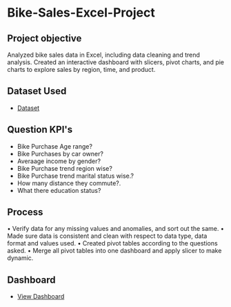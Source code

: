 # Bike-Sales-Excel-Project

## Project objective
 Analyzed bike sales data in Excel, including data cleaning and trend analysis. Created an interactive 
 dashboard with slicers, pivot charts, and pie charts to explore sales by region, time, and product. 

## Dataset Used
- <a href = "https://github.com/Arshawon/Bike-Sales-Excel-Project/blob/main/Bike%20Sales%20Excel.xlsx">Dataset</a>

## Question KPI's

- Bike Purchase Age range?
- Bike Purchases by car owner?
- Averaage income by gender?
- Bike Purchase trend region wise?
- Bike Purchase trend marital status wise.?
- How many distance they commute?.
- What there education status?

## Process

• Verify data for any missing values and anomalies, and sort out the same.
• Made sure data is consistent and clean with respect to data type, data format and values used.
• Created pivot tables according to the questions asked.
• Merge all pivot tables into one dashboard and apply slicer to make dynamic.

## Dashboard
- <a href = "https://github.com/Arshawon/Bike-Sales-Excel-Project/blob/main/Bike%20Sales%20Excel%20Project.png">View Dashboard</a>
